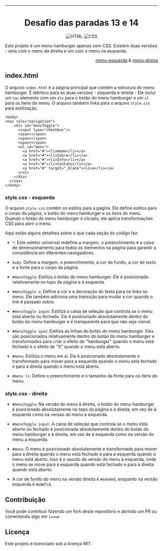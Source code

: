 ---
<div align="center">

# Desafio das paradas 13 e 14



![HTML](https://img.shields.io/badge/HTML-F16529?style=for-the-badge&logo=html5&logoColor=white) ![CSS](https://img.shields.io/badge/CSS-264de4?&style=for-the-badge&logo=css3&logoColor=white)


</div>


<p>Este projeto é um menu hamburger apenas com CSS. Existem duas versões - uma com o menu da direita e um com o menu na esquerda.</p>


<div align="right">

[menu-esquerda](/menu-hamburger-esquerda/) & [menu-direita](/menu-hamburger-direita/)

</div>

## index.html

O arquivo `index.html` é a página principal que contém a estrutura do menu hamburger. É idêntico para as duas versões - esquerda e direita - Ele inclui um `nav` elemento com um `div` para o botão do menu hamburger e um `ul` para os itens do menu. O arquivo também linka para o arquivo `style.css` para estilização.

```
<body>
<nav role="navigation">
    <div id="menuToggle">
      <input type="checkbox"/>
      <span></span>
      <span></span>
      <span></span>
      <ul id="menu">
        <a href="#"><li>Home</li></a>
        <a href="#"><li>Sobre</li></a>
        <a href="#"><li>Info</li></a>
        <a href="#"><li>Contato</li></a>
        <a href="#" target="_blank"><li>a</li></a>
      </ul>
    </div>
  </nav>
</body>

```

### style.css - esquerda

O arquivo `style.css` contém os estilos para a página. Ele define estilos para o corpo da página, o botão do menu hamburger e os itens do menu. Quando o botão do menu hamburger é clicado, ele aplica transformações CSS para abrir o menu.

Aqui estão alguns detalhes sobre o que cada seção do código faz:

- `*`: Este seletor universal redefine a margem, o preenchimento e a caixa de dimensionamento para todos os elementos na página para garantir a consistência em diferentes navegadores.

- `body`: Define a margem, o preenchimento, a cor de fundo, a cor do texto e a fonte para o corpo da página.

- `#menuToggle`: Estiliza o botão do menu hamburger. Ele é posicionado relativamente no topo da página e à esquerda.

- `#menuToggle a`: Define a cor e a decoração do texto para os links no menu. Ele também adiciona uma transição para mudar a cor quando o link é passado sobre.

- `#menuToggle input`: Estiliza a caixa de seleção que controla se o menu está aberto ou fechado. Ele é posicionado absolutamente dentro do botão do menu hamburger e é transparente para que não seja visível.

- `#menuToggle span`: Estiliza as linhas do botão do menu hamburger. Eles são posicionados relativamente dentro do botão do menu hamburger e transformados para criar o efeito de "hamburger" quando o menu está fechado e o efeito de "X" quando o menu está aberto.

- `#menu`: Estiliza o menu em si. Ele é posicionado absolutamente e transformado para mover para a esquerda quando o menu está fechado e para a direita quando o menu está aberto.

- `#menu li`: Define o preenchimento e o tamanho da fonte para os itens do menu.


### style.css - direita
    
- `#menuToggle`: Na versão do menu à direita, o botão do menu hamburger é posicionado absolutamente no topo da página e à direita, em vez de à esquerda como na versão do menu à esquerda.

- `#menuToggle input`: A caixa de seleção que controla se o menu está aberto ou fechado é posicionada absolutamente dentro do botão do menu hamburger e à direita, em vez de à esquerda como na versão do menu à esquerda.

- `#menu`: O menu é posicionado absolutamente e transformado para mover para a direita quando o menu está fechado e para a esquerda quando o menu está aberto. Isso é o oposto da versão do menu à esquerda, onde o menu se move para a esquerda quando está fechado e para a direita quando está aberto.

- A cor de fundo do menu na versão direita é `#ededed`, enquanto na versão esquerda é `#e0d7c6`.

## Contribuição
Você pode contribuir fazendo um fork deste repositório e abrindo um PR ou comentando algo em `issue`

## Licença

Este projeto é licenciado sob a licença MIT.

</div>